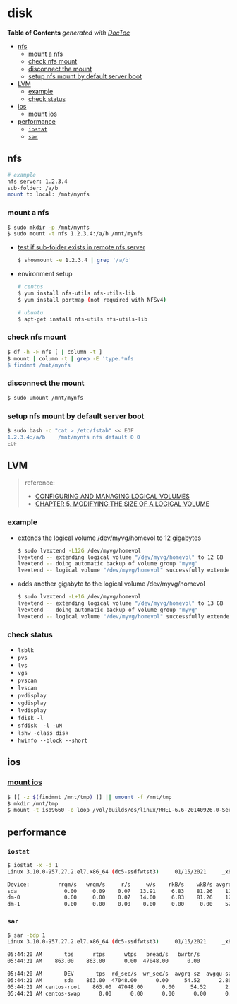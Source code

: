 # disk

**Table of Contents** _generated with_ [_DocToc_](https://github.com/thlorenz/doctoc)

* [nfs](disk.md#nfs)
  * [mount a nfs](disk.md#mount-a-nfs)
  * [check nfs mount](disk.md#check-nfs-mount)
  * [disconnect the mount](disk.md#disconnect-the-mount)
  * [setup nfs mount by default server boot](disk.md#setup-nfs-mount-by-default-server-boot)
* [LVM](disk.md#lvm)
  * [example](disk.md#example)
  * [check status](disk.md#check-status)
* [ios](disk.md#ios)
  * [mount ios](disk.md#mount-ios)
* [performance](disk.md#performance)
  * [`iostat`](disk.md#iostat)
  * [`sar`](disk.md#sar)

## nfs

```bash
# example
nfs server: 1.2.3.4
sub-folder: /a/b
mount to local: /mnt/mynfs
```

### mount a nfs

```bash
$ sudo mkdir -p /mnt/mynfs
$ sudo mount -t nfs 1.2.3.4:/a/b /mnt/mynfs
```

* [test if sub-folder exists in remote nfs server](https://www.tecmint.com/how-to-setup-nfs-server-in-linux/)

  ```bash
  $ showmount -e 1.2.3.4 | grep '/a/b'
  ```

* environment setup

  ```bash
  # centos
  $ yum install nfs-utils nfs-utils-lib
  $ yum install portmap (not required with NFSv4)

  # ubuntu
  $ apt-get install nfs-utils nfs-utils-lib
  ```

### check nfs mount

```bash
$ df -h -F nfs [ | column -t ]
$ mount | column -t | grep -E 'type.*nfs
$ findmnt /mnt/mynfs
```

### disconnect the mount

```bash
$ sudo umount /mnt/mynfs
```

### setup nfs mount by default server boot

```bash
$ sudo bash -c "cat > /etc/fstab" << EOF
1.2.3.4:/a/b    /mnt/mynfs nfs default 0 0
EOF
```

## LVM

> reference:
>
> * [CONFIGURING AND MANAGING LOGICAL VOLUMES](https://access.redhat.com/documentation/en-us/red_hat_enterprise_linux/8/html/configuring_and_managing_logical_volumes/index)
> * [CHAPTER 5. MODIFYING THE SIZE OF A LOGICAL VOLUME](https://access.redhat.com/documentation/en-us/red_hat_enterprise_linux/8/html/configuring_and_managing_logical_volumes/assembly_modifying-logical-volume-size-configuring-and-managing-logical-volumes)

### example

* extends the logical volume /dev/myvg/homevol to 12 gigabytes

  ```bash
  $ sudo lvextend -L12G /dev/myvg/homevol
  lvextend -- extending logical volume "/dev/myvg/homevol" to 12 GB
  lvextend -- doing automatic backup of volume group "myvg"
  lvextend -- logical volume "/dev/myvg/homevol" successfully extended
  ```

* adds another gigabyte to the logical volume /dev/myvg/homevol

  ```bash
  $ sudo lvextend -L+1G /dev/myvg/homevol
  lvextend -- extending logical volume "/dev/myvg/homevol" to 13 GB
  lvextend -- doing automatic backup of volume group "myvg"
  lvextend -- logical volume "/dev/myvg/homevol" successfully extended
  ```

### check status

* `lsblk`
* `pvs`
* `lvs`
* `vgs`
* `pvscan`
* `lvscan`
* `pvdisplay`
* `vgdisplay`
* `lvdisplay`
* `fdisk -l`
* `sfdisk  -l -uM`
* `lshw -class disk`
* `hwinfo --block --short`

## ios

### [mount ios](https://www.tecmint.com/how-to-mount-and-unmount-an-iso-image-in-linux/)

```bash
$ [[ -z $(findmnt /mnt/tmp) ]] || umount -f /mnt/tmp
$ mkdir /mnt/tmp
$ mount -t iso9660 -o loop /vol/builds/os/linux/RHEL-6.6-20140926.0-Server-x86_64-dvd1.iso  /mnt/tmp/
```

## performance

### `iostat`

```bash
$ iostat -x -d 1
Linux 3.10.0-957.27.2.el7.x86_64 (dc5-ssdfwtst3)     01/15/2021     _x86_64_    (4 CPU)

Device:         rrqm/s   wrqm/s     r/s     w/s    rkB/s    wkB/s avgrq-sz avgqu-sz   await r_await w_await  svctm  %util
sda               0.00     0.09    0.07   13.91     6.83    81.26    12.61     0.01    0.93   11.40    0.88   0.38   0.53
dm-0              0.00     0.00    0.07   14.00     6.83    81.26    12.53     0.01    0.95   11.60    0.90   0.38   0.53
dm-1              0.00     0.00    0.00    0.00     0.00     0.00    52.91     0.00    0.64    0.64    0.00   0.48   0.00
```

### `sar`

```bash
$ sar -bdp 1
Linux 3.10.0-957.27.2.el7.x86_64 (dc5-ssdfwtst3)     01/15/2021     _x86_64_    (4 CPU)

05:44:20 AM       tps      rtps      wtps   bread/s   bwrtn/s
05:44:21 AM    863.00    863.00      0.00  47048.00      0.00

05:44:20 AM       DEV       tps  rd_sec/s  wr_sec/s  avgrq-sz  avgqu-sz     await     svctm     %util
05:44:21 AM       sda    863.00  47048.00      0.00     54.52      2.86      3.33      0.16     14.20
05:44:21 AM centos-root    863.00  47048.00      0.00     54.52      2.88      3.33      0.16     14.20
05:44:21 AM centos-swap      0.00      0.00      0.00      0.00      0.00      0.00      0.00      0.00
```

